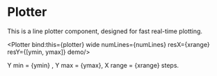 <script lang=ts>
    import { onMount } from "svelte";

    import { Plotter } from "$lib/widgets";

    let plotter: SvelteComponent;

    // Config
    const xrange = 100;
    const ymin = -50;
    const ymax = 50;
    const numLines = 8;

    onMount(() => {
        let t = 0;
        let freq = 0.05;
        let amp = 25;
        let ofst = 0;
        setInterval(()=>{
            let val = Array.from({length: numLines}, (v, i) => {
                return (amp*Math.sin(2*Math.PI*freq*t + i*2*Math.PI/numLines)) + ofst;
            });
            plotter?.update(val);
            t++;
        }, 50);
    });
</script>

# Plotter

This is a line plotter component, designed for fast real-time plotting.

<Plotter bind:this={plotter} wide numLines={numLines}
    resX={xrange} resY={[ymin, ymax]} demo/>

Y min = {ymin} , Y max = {ymax}, X range = {xrange} steps.
